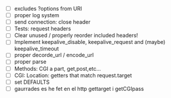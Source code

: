 - [ ] excludes ?options from URI
- [ ] proper log system
- [ ] send connection: close header
- [ ] Tests: request headers
- [ ] Clear unused / properly reorder included headers!
- [ ] Implement keepalive_disable, keepalive_request and (maybe) keepalive_timeout
- [ ] proper decorde_url / encode_url
- [ ] proper parse 
- [ ] Methods: CGI a part, get,post,etc...
- [ ] CGI: Location: getters that match request.target
- [ ] set DEFAULTS
- [ ] gaurrades es he fet en el http gettarget i getCGIpass
